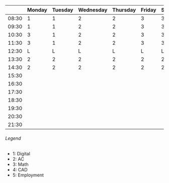 |   	| Monday  	| Tuesday  	| Wednesday  	| Thursday  	| Friday  	| Saturday  	| Sunday  	|
|---	|---	|---	|---	|---	|---	|---	|---	|
| 08:30  	| 1  	| 1  	| 2  	| 2  	| 3  	| 3  	| 1  	|
| 09:30  	| 1  	| 1  	| 2  	| 2  	| 3  	| 3  	| 1  	|
| 10:30  	| 3  	| 1  	| 2  	| 2  	| 3  	| 3  	| 1  	|
| 11:30  	| 3  	| 1  	| 2  	| 2  	| 3  	| 3  	| 2  	|
| 12:30  	| L  	| L  	| L  	| L  	| L  	| L  	| L  	|
| 13:30  	| 2  	| 2  	| 2  	| 2  	| 2  	| 2  	| 2  	|
| 14:30  	| 2  	| 2  	| 2  	| 2  	| 2  	| 2  	| 2  	|
| 15:30  	|   	|   	|   	|   	|   	|   	|   	|
| 16:30  	|   	|   	|   	|   	|   	|   	|   	|
| 17:30  	|   	|   	|   	|   	|   	|   	|   	|
| 18:30  	|   	|   	|   	|   	|   	|   	|   	|
| 19:30  	|   	|   	|   	|   	|   	|   	|   	|
| 20:30  	|   	|   	|   	|   	|   	|   	|   	|
| 21:30  	|   	|   	|   	|   	|   	|   	|   	|

###### Legend
* 1: Digital
* 2: AC
* 3: Math
* 4: CAD
* 5: Employment
